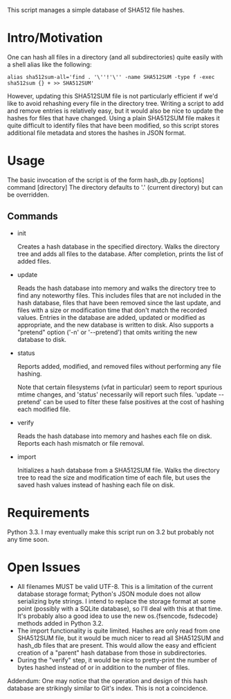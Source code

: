 This script manages a simple database of SHA512 file hashes.

Intro/Motivation
================

One can hash all files in a directory (and all subdirectories) quite easily
with a shell alias like the following:

    alias sha512sum-all='find . '\''!'\'' -name SHA512SUM -type f -exec sha512sum {} + >> SHA512SUM'

However, updating this SHA512SUM file is not particularly efficient if we'd
like to avoid rehashing every file in the directory tree. Writing a script to
add and remove entries is relatively easy, but it would also be nice to update
the hashes for files that have changed. Using a plain SHA512SUM file makes it
quite difficult to identify files that have been modified, so this script
stores additional file metadata and stores the hashes in JSON format.

Usage
=====

The basic invocation of the script is of the form
    hash_db.py [options] command [directory]
The directory defaults to '.' (current directory) but can be overridden.

Commands
--------

* init

  Creates a hash database in the specified directory. Walks the directory tree
  and adds all files to the database. After completion, prints the list of
  added files.
* update

  Reads the hash database into memory and walks the directory tree to find any
  noteworthy files. This includes files that are not included in the hash
  database, files that have been removed since the last update, and files with
  a size or modification time that don't match the recorded values. Entries in
  the database are added, updated or modified as appropriate, and the new
  database is written to disk.
  Also supports a "pretend" option ('-n' or '--pretend') that omits writing the
  new database to disk.
* status

  Reports added, modified, and removed files without performing any file
  hashing.

  Note that certain filesystems (vfat in particular) seem to report
  spurious mtime changes, and 'status' necessarily will report such files.
  'update --pretend' can be used to filter these false positives at the cost of
  hashing each modified file.
* verify

  Reads the hash database into memory and hashes each file on disk. Reports
  each hash mismatch or file removal.
* import

  Initializes a hash database from a SHA512SUM file. Walks the directory tree
  to read the size and modification time of each file, but uses the saved hash
  values instead of hashing each file on disk.

Requirements
============

Python 3.3. I may eventually make this script run on 3.2 but probably not any
time soon.

Open Issues
===========

* All filenames MUST be valid UTF-8. This is a limitation of the current
  database storage format; Python's JSON module does not allow serializing byte
  strings. I intend to replace the storage format at some point (possibly with
  a SQLite database), so I'll deal with this at that time. It's probably also a
  good idea to use the new os.{fsencode, fsdecode} methods added in Python 3.2.
* The import functionality is quite limited. Hashes are only read from one
  SHA512SUM file, but it would be much nicer to read all SHA512SUM and
  hash\_db files that are present. This would allow the easy and efficient
  creation of a "parent" hash database from those in subdirectories.
* During the "verify" step, it would be nice to pretty-print the number of
  bytes hashed instead of or in addition to the number of files.

Addendum: One may notice that the operation and design of this hash database
are strikingly similar to Git's index. This is not a coincidence.

<!---
# vim: set tw=79:
-->
